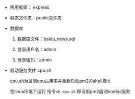 - 所用框架： express

- 静态文件夹：public文件夹

- 数据库

	1. 数据库文件：baidu_news.sql

 	2. 登录用户名：admin

	3. 登录密码：admin

- 启动服务文件 cpu.sh

	cpu.sh为监测cpu占用率并重新启动pm2的shell脚本
	
	在linux环境下运行 指令`sh cpu.sh` 即可用pm2启动nodejs服务